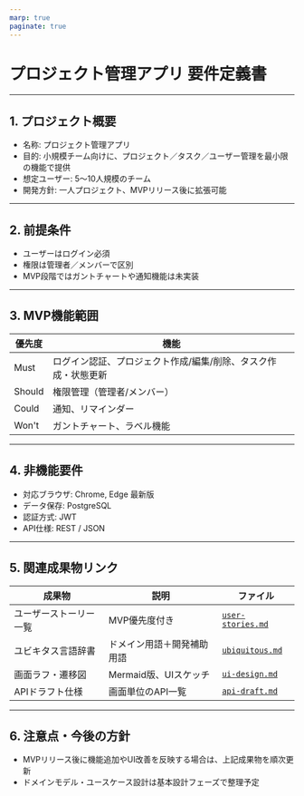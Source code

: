 ```yaml
---
marp: true
paginate: true
---
```


# プロジェクト管理アプリ 要件定義書

---

## 1. プロジェクト概要

- 名称: プロジェクト管理アプリ
- 目的: 小規模チーム向けに、プロジェクト／タスク／ユーザー管理を最小限の機能で提供
- 想定ユーザー: 5〜10人規模のチーム
- 開発方針: 一人プロジェクト、MVPリリース後に拡張可能

---

## 2. 前提条件

- ユーザーはログイン必須
- 権限は管理者／メンバーで区別
- MVP段階ではガントチャートや通知機能は未実装

---

## 3. MVP機能範囲

| 優先度 | 機能 |
|--------|------|
| Must | ログイン認証、プロジェクト作成/編集/削除、タスク作成・状態更新 |
| Should | 権限管理（管理者/メンバー） |
| Could | 通知、リマインダー |
| Won't | ガントチャート、ラベル機能 |

---

## 4. 非機能要件

- 対応ブラウザ: Chrome, Edge 最新版
- データ保存: PostgreSQL
- 認証方式: JWT
- API仕様: REST / JSON

---

## 5. 関連成果物リンク

| 成果物 | 説明 | ファイル |
|--------|------|----------|
| ユーザーストーリー一覧 | MVP優先度付き | [`user-stories.md`](./details/ui-design.md) |
| ユビキタス言語辞書 | ドメイン用語＋開発補助用語 | [`ubiquitous.md`](./details/ubiquitous.md) |
| 画面ラフ・遷移図 | Mermaid版、UIスケッチ | [`ui-design.md`](./details/ui-design.md) |
| APIドラフト仕様 | 画面単位のAPI一覧 | [`api-draft.md`](./details/api-draft.md) |

---

## 6. 注意点・今後の方針

- MVPリリース後に機能追加やUI改善を反映する場合は、上記成果物を順次更新
- ドメインモデル・ユースケース設計は基本設計フェーズで整理予定
